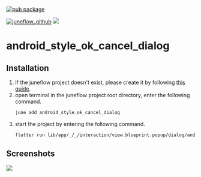 [![pub package](https://img.shields.io/pub/v/android_style_ok_cancel_dialog.svg)](https://pub.dartlang.org/packages/android_style_ok_cancel_dialog)

[![juneflow_github](https://img.shields.io/badge/Juneflow-GitHub-181717?style=for-the-badge&logo=github)](https://github.com/melodysdreamj/juneflow)
[![](https://img.shields.io/badge/View-Hub-007bff?style=for-the-badge&logo=flutter)](https://view.juneflow.org/)

# android_style_ok_cancel_dialog

##  Installation
1. If the juneflow project doesn't exist, please create it by following [this guide](https://doc.juneflow.org/).
2. open terminal in the juneflow project root directory, enter the following command.
    ```bash
    june add android_style_ok_cancel_dialog
    ```
3. start the project by entering the following command.
    ```bash
    flutter run lib/app/_/_/interaction/view.blueprint.popup/dialog/android_style_ok_cancel_dialog/usage.dart -d chrome
    ```

## Screenshots
![](https://github.com/juneview-songdo/android_style_ok_cancel_dialog/assets/21379657/718ea70d-a30c-4fd6-bc95-6cff4a2d3794)

